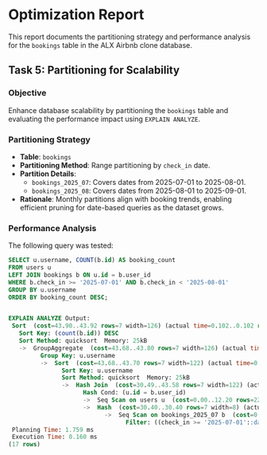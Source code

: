 # Optimization Report

This report documents the partitioning strategy and performance analysis for the `bookings` table in the ALX Airbnb clone database.

## Task 5: Partitioning for Scalability

### Objective
Enhance database scalability by partitioning the `bookings` table and evaluating the performance impact using `EXPLAIN ANALYZE`.

### Partitioning Strategy
- **Table**: `bookings`
- **Partitioning Method**: Range partitioning by `check_in` date.
- **Partition Details**:
  - `bookings_2025_07`: Covers dates from 2025-07-01 to 2025-08-01.
  - `bookings_2025_08`: Covers dates from 2025-08-01 to 2025-09-01.
- **Rationale**: Monthly partitions align with booking trends, enabling efficient pruning for date-based queries as the dataset grows.

### Performance Analysis
The following query was tested:
```sql
SELECT u.username, COUNT(b.id) AS booking_count
FROM users u
LEFT JOIN bookings b ON u.id = b.user_id
WHERE b.check_in >= '2025-07-01' AND b.check_in < '2025-08-01'
GROUP BY u.username
ORDER BY booking_count DESC;


EXPLAIN ANALYZE Output:
 Sort  (cost=43.90..43.92 rows=7 width=126) (actual time=0.102..0.102 rows=3 loops=1)
   Sort Key: (count(b.id)) DESC
   Sort Method: quicksort  Memory: 25kB
   ->  GroupAggregate  (cost=43.68..43.80 rows=7 width=126) (actual time=0.090..0.092 rows=3 loops=1)
         Group Key: u.username
         ->  Sort  (cost=43.68..43.70 rows=7 width=122) (actual time=0.084..0.085 rows=5 loops=1)
               Sort Key: u.username
               Sort Method: quicksort  Memory: 25kB
               ->  Hash Join  (cost=30.49..43.58 rows=7 width=122) (actual time=0.038..0.040 rows=5 loops=1)
                     Hash Cond: (u.id = b.user_id)
                     ->  Seq Scan on users u  (cost=0.00..12.20 rows=220 width=122) (actual time=0.012..0.013 rows=4 loops=1)
                     ->  Hash  (cost=30.40..30.40 rows=7 width=8) (actual time=0.013..0.014 rows=5 loops=1)                           Buckets: 1024  Batches: 1  Memory Usage: 9kB
                           ->  Seq Scan on bookings_2025_07 b  (cost=0.00..30.40 rows=7 width=8) (actual time=0.006..0.007 rows=5 loops=1)
                                 Filter: ((check_in >= '2025-07-01'::date) AND (check_in < '2025-08-01'::date))
 Planning Time: 1.759 ms
 Execution Time: 0.160 ms
(17 rows)
